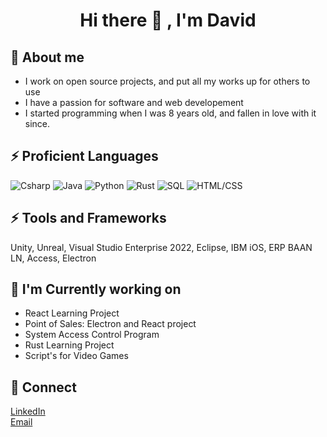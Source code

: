 <h1 align="center"> Hi there 👋 , I'm David</h1>

## 💬 About me
- I work on open source projects, and put all my works up for others to use
- I have a passion for software and web developement
- I started programming when I was 8 years old, and fallen in love with it since.

## ⚡ Proficient Languages

<p>
  <img alt="Csharp" src="https://img.shields.io/badge/-CSharp-blue" />
  <img alt="Java" src="https://img.shields.io/badge/-Java-brown" />
  <img alt="Python" src="https://img.shields.io/badge/-Python-yellow" />
  <img alt="Rust" src="https://img.shields.io/badge/-Rust-orange" />
  <img alt="SQL" src="https://img.shields.io/badge/-SQL-green" />
  <img alt="HTML/CSS" src="https://img.shields.io/badge/HTML-CSS-lightgrey" />
</p>

## ⚡ Tools and Frameworks
<p>
  Unity, Unreal, Visual Studio Enterprise 2022, Eclipse, IBM iOS, ERP BAAN LN, Access, Electron
</p>

## 🔭 I'm Currently working on
- React Learning Project
- Point of Sales: Electron and React project
- System Access Control Program
- Rust Learning Project
- Script's for Video Games

## 👯 Connect
<a href="https://www.linkedin.com/in/davidgullokenosha/">LinkedIn</a>  <br>
<a href="mailto:davidg@fenex.studio">Email</a>
<!--

Here are some ideas to get you started:

- 🔭 I’m currently working on ... React Skills/Development
- 🌱 I’m currently learning ... React and Electron
- 👯 I’m looking to collaborate on ... Project's to better help the world or the community
- 📫 How to reach me: Email is the best way
- 😄 Pronouns: He/Him
- ⚡ Fun fact: Started Programming at the age of 8
-->
